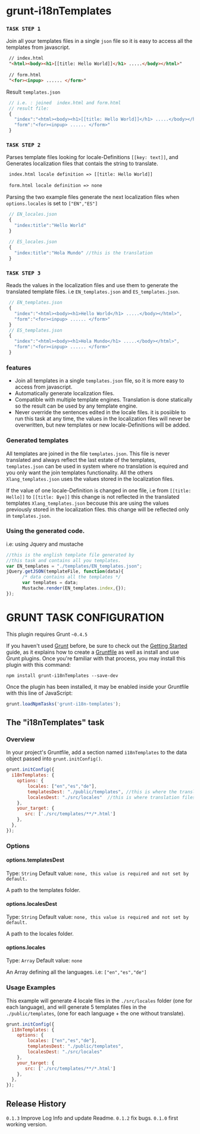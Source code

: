 # grunt-i18nTemplates


### `TASK STEP 1`

Join all your templates files in a single `json` file so it is easy to access all the templates from javascript.
```html
 // index.html
 "<html><body><h1>[[title: Hello World]]</h1> .....</body></html>"
 
 // form.html
 "<for><inpup> ...... </form>"
```
Result `templates.json`
```js
 // i.e. : joined  index.html and form.html
 // result file: 
 {
   "index":"<html><body><h1>[[title: Hello World]]</h1> .....</body></html>",
   "form":"<for><inpup> ...... </form>"
 }
```

### `TASK STEP 2`

Parses template files looking for locale-Definitions `[[key: text]]`, and Generates localization files that contais the string to translate.
```html
 index.html locale definition => [[title: Hello World]]
 
 form.html locale definition => none
```

Parsing the two example files generate the next localization files when `options.locales` is set to `["EN","ES"]`
```js
 // EN_locales.json  
 {
   "index:title":"Hello World"
 }
 
 // ES_locales.json
 {
   "index:title":"Hola Mundo" //this is the translation
 }
```

### `TASK STEP 3`

Reads the values in the localization files and use them to generate the translated template files. i.e `EN_templates.json` and `ES_templates.json`. 
```js
 // EN_templates.json
 {
   "index":"<html><body><h1>Hello World</h1> .....</body></html>",
   "form":"<for><inpup> ...... </form>"
 }
 // ES_templates.json
 {
   "index":"<html><body><h1>Hola Mundo</h1> .....</body></html>",
   "form":"<for><inpup> ...... </form>"
 }
```


### features
+ Join all templates in a single `templates.json` file, so it is more easy to access from javascript.
+ Automatically generate localization files.
+ Compatible with multiple template engines. Translation is done statically so the result can be used by any template engine.
+ Never override the sentences edited in the locale files. it is posiible to run this task at any time, the values in the localization files will never be overwritten, but new templates or new locale-Definitions will be added.


### Generated templates
All templates are joined in the file `templates.json`. This file is never translated and always reflect the last estate of the templates, `templates.json` can be used in system where no translation is equired and you only want the join templates functionality. All the others `Xlang_templates.json` uses the values stored in the localization files. 

If the value of one locale-Definition is changed in one file, i.e from `[[title: Hello]]` to `[[title: Bye]]` this change is not reflected in the translated templates `Xlang_templates.json` becouse this are using the values previously stored in the localization files. this change will be reflected only in `templates.json`.


### Using the generated code.
i.e: using Jquery and mustache
```js
//this is the english template file generated by 
//this task and contains all you templates.
var EN_templates = "./templates/EN_templates.json";
jQuery.getJSON(templateFile, function(data){
      /* data contains all the templates */
      var templates = data;
      Mustache.render(EN_templates.index,{});
});  
```

     
     

# GRUNT TASK CONFIGURATION
This plugin requires Grunt `~0.4.5`

If you haven't used [Grunt](http://gruntjs.com/) before, be sure to check out the [Getting Started](http://gruntjs.com/getting-started) guide, as it explains how to create a [Gruntfile](http://gruntjs.com/sample-gruntfile) as well as install and use Grunt plugins. Once you're familiar with that process, you may install this plugin with this command:

```shell
npm install grunt-i18nTemplates --save-dev
```

Once the plugin has been installed, it may be enabled inside your Gruntfile with this line of JavaScript:

```js
grunt.loadNpmTasks('grunt-i18n-templates');
```

## The "i18nTemplates" task

### Overview
In your project's Gruntfile, add a section named `i18nTemplates` to the data object passed into `grunt.initConfig()`.

```js
grunt.initConfig({
  i18nTemplates: {
  	options: {
    	locales: ["en","es","de"],
        templatesDest: "./public/templates", //this is where the translated templates will be generated
        localesDest: "./src/locales"  //this is where translation files will be stored	
   	},
  	your_target: {
       src: ['./src/templates/**/*.html']
    },
  },
});
```

### Options 

#### options.templatesDest
Type: `String`
Default value: `none, this value is required and not set by default.`

A path to the templates folder.

#### options.localesDest
Type: `String`
Default value: `none, this value is required and not set by default.`

A path to the locales folder.

#### options.locales
Type: `Array`
Default value: `none`

An Array defining all the languages. i.e: `["en","es","de"]`

### Usage Examples
This example will generate 4 locale files in the `./src/locales` folder (one for each language), and will generate 5 templates files in the `./public/templates`, (one for each language + the one without translate).
```js
grunt.initConfig({
  i18nTemplates: {
  	options: {
    	locales: ["en","es","de"],
        templatesDest: "./public/templates", 
        localesDest: "./src/locales" 	
   	},
  	your_target: {
       src: ['./src/templates/**/*.html']
    },
  },
});
```

## Release History
`0.1.3`  Improve Log Info and update Readme.
`0.1.2`  fix bugs.
`0.1.0`  first working version. 
